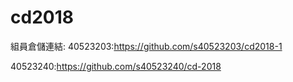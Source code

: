 # cd2018
組員倉儲連結:
40523203:https://github.com/s40523203/cd2018-1

40523240:https://github.com/s40523240/cd-2018
